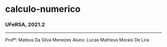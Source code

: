 # calculo-numerico
### UFeRSA, 2021.2
---
Profº: Mateus Da Silva Menezes
Aluno: Lucas Matheus Morais De Lira
